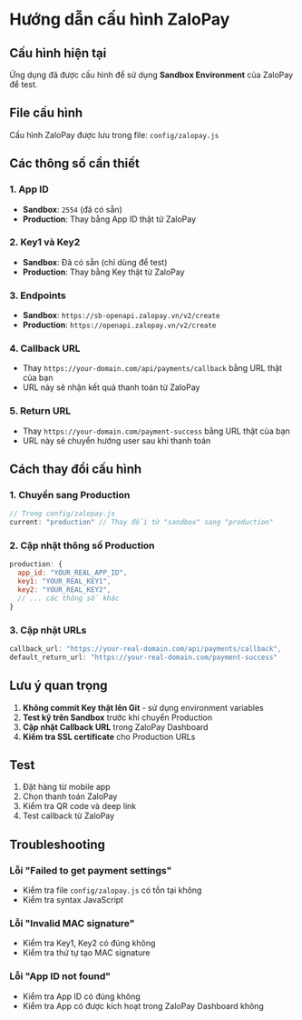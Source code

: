 # Hướng dẫn cấu hình ZaloPay

## Cấu hình hiện tại

Ứng dụng đã được cấu hình để sử dụng **Sandbox Environment** của ZaloPay để test.

## File cấu hình

Cấu hình ZaloPay được lưu trong file: `config/zalopay.js`

## Các thông số cần thiết

### 1. App ID
- **Sandbox**: `2554` (đã có sẵn)
- **Production**: Thay bằng App ID thật từ ZaloPay

### 2. Key1 và Key2
- **Sandbox**: Đã có sẵn (chỉ dùng để test)
- **Production**: Thay bằng Key thật từ ZaloPay

### 3. Endpoints
- **Sandbox**: `https://sb-openapi.zalopay.vn/v2/create`
- **Production**: `https://openapi.zalopay.vn/v2/create`

### 4. Callback URL
- Thay `https://your-domain.com/api/payments/callback` bằng URL thật của bạn
- URL này sẽ nhận kết quả thanh toán từ ZaloPay

### 5. Return URL
- Thay `https://your-domain.com/payment-success` bằng URL thật của bạn
- URL này sẽ chuyển hướng user sau khi thanh toán

## Cách thay đổi cấu hình

### 1. Chuyển sang Production
```javascript
// Trong config/zalopay.js
current: "production" // Thay đổi từ "sandbox" sang "production"
```

### 2. Cập nhật thông số Production
```javascript
production: {
  app_id: "YOUR_REAL_APP_ID",
  key1: "YOUR_REAL_KEY1", 
  key2: "YOUR_REAL_KEY2",
  // ... các thông số khác
}
```

### 3. Cập nhật URLs
```javascript
callback_url: "https://your-real-domain.com/api/payments/callback",
default_return_url: "https://your-real-domain.com/payment-success"
```

## Lưu ý quan trọng

1. **Không commit Key thật lên Git** - sử dụng environment variables
2. **Test kỹ trên Sandbox** trước khi chuyển Production
3. **Cập nhật Callback URL** trong ZaloPay Dashboard
4. **Kiểm tra SSL certificate** cho Production URLs

## Test

1. Đặt hàng từ mobile app
2. Chọn thanh toán ZaloPay
3. Kiểm tra QR code và deep link
4. Test callback từ ZaloPay

## Troubleshooting

### Lỗi "Failed to get payment settings"
- Kiểm tra file `config/zalopay.js` có tồn tại không
- Kiểm tra syntax JavaScript

### Lỗi "Invalid MAC signature"
- Kiểm tra Key1, Key2 có đúng không
- Kiểm tra thứ tự tạo MAC signature

### Lỗi "App ID not found"
- Kiểm tra App ID có đúng không
- Kiểm tra App có được kích hoạt trong ZaloPay Dashboard không 